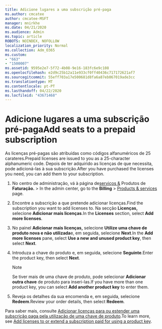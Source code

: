 ```yaml
---
title: Adicione lugares a uma subscrição pré-paga
ms.author: cmcatee
author: cmcatee-MSFT
manager: mnirkhe
ms.date: 04/21/2020
ms.audience: Admin
ms.topic: article
ROBOTS: NOINDEX, NOFOLLOW
localization_priority: Normal
ms.collection: Adm_O365
ms.custom:
- "663"
- "1500007"
ms.assetid: 9595e2e7-5f72-4b08-9e16-183fc6e9c108
ms.openlocfilehash: e2d9c25b12a11e933cf0ff40436c717172621af7
ms.sourcegitcommit: 55eff703a17e500681d8fa6a87eb067019ade3cc
ms.translationtype: MT
ms.contentlocale: pt-PT
ms.lasthandoff: 04/22/2020
ms.locfileid: "43671468"
---
```

# <a name="add-seats-to-a-prepaid-subscription"></a><span data-ttu-id="18081-102">Adicione lugares a uma subscrição pré-paga</span><span class="sxs-lookup"><span data-stu-id="18081-102">Add seats to a prepaid subscription</span></span>

<span data-ttu-id="18081-103">As licenças pré-pagas são atribuídas como códigos alfanuméricos de 25 carateres.</span><span class="sxs-lookup"><span data-stu-id="18081-103">Prepaid licenses are issued to you as a 25-character alphanumeric code.</span></span> <span data-ttu-id="18081-104">Depois de ter adquirido as licenças de que necessita, pode adicioná-las à sua subscrição.</span><span class="sxs-lookup"><span data-stu-id="18081-104">After you have purchased the licenses you need, you can add them to your subscription.</span></span> 

1. <span data-ttu-id="18081-105">No centro de administração, vá à página de[serviços &](https://go.microsoft.com/fwlink/p/?linkid=842054) Produtos de **Faturação.** > </span><span class="sxs-lookup"><span data-stu-id="18081-105">In the admin center, go to the **Billing** > [Products & services](https://go.microsoft.com/fwlink/p/?linkid=842054) page.</span></span>

2. <span data-ttu-id="18081-106">Encontre a subscrição a que pretende adicionar licenças.</span><span class="sxs-lookup"><span data-stu-id="18081-106">Find the subscription you want to add licenses to.</span></span> <span data-ttu-id="18081-107">Na secção **Licenças,** selecione **Adicionar mais licenças**.</span><span class="sxs-lookup"><span data-stu-id="18081-107">In the **Licenses** section, select **Add more licenses**.</span></span>

3. <span data-ttu-id="18081-108">No painel **Adicionar mais licenças,** selecione **Utilize uma chave de produto nova e não utilizada**e, em seguida, selecione **Next**.</span><span class="sxs-lookup"><span data-stu-id="18081-108">In the **Add more licenses** pane, select **Use a new and unused product key**, then select **Next**.</span></span>

4. <span data-ttu-id="18081-109">Introduza a chave do produto e, em seguida, selecione **Seguinte**.</span><span class="sxs-lookup"><span data-stu-id="18081-109">Enter the product key, then select **Next**.</span></span>

    > [!NOTE]
    > <span data-ttu-id="18081-110">Se tiver mais de uma chave de produto, pode selecionar **Adicionar outra chave** de produto para inseri-las.</span><span class="sxs-lookup"><span data-stu-id="18081-110">If you have more than one product key, you can select **Add another product key** to enter them.</span></span>

5. <span data-ttu-id="18081-111">Reveja os detalhes da sua encomenda e, em seguida, selecione **Redeem**.</span><span class="sxs-lookup"><span data-stu-id="18081-111">Review your order details, then select **Redeem**.</span></span>

<span data-ttu-id="18081-112">Para saber mais, consulte [Adicionar licenças para ou estender uma subscrição paga pela utilização de uma chave de produto](https://docs.microsoft.com/office365/admin/misc/add-licenses-using-product-key).</span><span class="sxs-lookup"><span data-stu-id="18081-112">To learn more, see [Add licenses to or extend a subscription paid for using a product key](https://docs.microsoft.com/office365/admin/misc/add-licenses-using-product-key).</span></span>